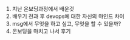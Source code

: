 1. 지난 온보딩과정에서 배운것
2. 배우기 전과 후 devops에 대한 자신의 마인드 차이
3. msg에서 무엇을 하고 싶고, 무엇을 할 수 있을까?
4. 온보딩을 마치고 나서 후기
